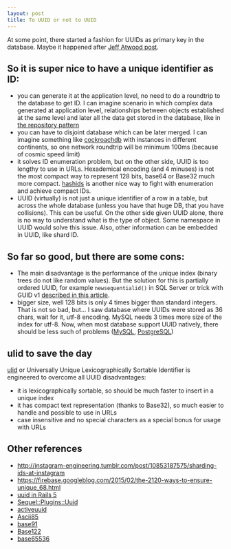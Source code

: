 ```yaml
---
layout: post
title: To UUID or not to UUID
---
```


At some point, there started a fashion for UUIDs as primary key in the database. Maybe it happened after [Jeff Atwood post](https://blog.codinghorror.com/primary-keys-ids-versus-guids/).

## So it is super nice to have a unique identifier as ID:

- you can generate it at the application level, no need to do a roundtrip to the database to get ID. I can imagine scenario in which complex data generated at application level, relationships between objects established at the same level and later all the data get stored in the database, like in [the repository pattern](https://martinfowler.com/eaaCatalog/repository.html)
- you can have to disjoint database which can be later merged. I can imagine something like [cockroachdb](https://github.com/cockroachdb/cockroach) with instances in different continents, so one network roundtrip will be minimum 100ms (because of cosmic speed limit)
- it solves ID enumeration problem, but on the other side, UUID is too lengthy to use in URLs. Hexademical encoding (and 4 minuses) is not the most compact way to represent 128 bits, base64 or Base32 much more compact. [hashids](http://hashids.org/) is another nice way to fight with enumeration and achieve compact IDs.
- UUID (virtually) is not just a unique identifier of a row in a table, but across the whole database (unless you have that huge DB, that you have collisions). This can be useful. On the other side given UUID alone, there is no way to understand what is the type of object. Some namespace in UUID would solve this issue. Also, other information can be embedded in UUID, like shard ID.

## So far so good, but there are some cons:

- The main disadvantage is the performance of the unique index (binary trees do not like random values). But the solution for this is partially ordered UUID, for example `newsequentialid()` in SQL Server or trick with GUID v1 [described in this article](https://www.percona.com/blog/2014/12/19/store-uuid-optimized-way/).
- bigger size, well 128 bits is only 4 times bigger than standard integers. That is not so bad, but... I saw database where UUIDs were stored as 36 chars, wait for it, utf-8 encoding. MySQL needs 3 times more size of the index for utf-8. Now, when most database support UUID natively, there should be less such of problems ([MySQL](http://mysqlserverteam.com/storing-uuid-values-in-mysql-tables/), [PostgreSQL](https://www.postgresql.org/docs/9.4/static/datatype-uuid.html))

## ulid to save the day

[ulid](https://github.com/alizain/ulid) or Universally Unique Lexicographically Sortable Identifier is engineered to overcome all UUID disadvantages:

- it is lexicographically sortable, so should be much faster to insert in a unique index
- it has compact text representation (thanks to Base32), so much easier to handle and possible to use in URLs
- case insensitive and no special characters as a special bonus for usage with URLs

## Other references

- <http://instagram-engineering.tumblr.com/post/10853187575/sharding-ids-at-instagram>
- <https://firebase.googleblog.com/2015/02/the-2120-ways-to-ensure-unique_68.html>
- [uuid in Rails 5](http://blog.bigbinary.com/2016/04/04/rails-5-provides-application-config-to-use-UUID-as-primary-key.html)
- [Sequel::Plugins::Uuid](http://sequel.jeremyevans.net/rdoc-plugins/classes/Sequel/Plugins/Uuid.html)
- [activeuuid](https://github.com/jashmenn/activeuuid)
- [Ascii85](https://en.wikipedia.org/wiki/Ascii85)
- [base91](http://base91.sourceforge.net/#a3)
- [Base122](http://blog.kevinalbs.com/base122)
- [base65536](http://isticktoit.net/?p=1504)
